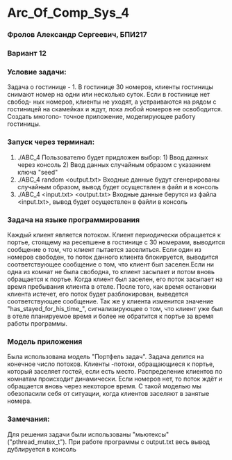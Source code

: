 # Arc_Of_Comp_Sys_4

### Фролов Александр Сергеевич, БПИ217

### Вариант 12

### Условие задачи:
Задача о гостинице - 1. В гостинице 30 номеров, клиенты гостиницы снимают номер на одни или несколько суток. Если в гостинице нет свобод- ных номеров, клиенты не уходят, а устраиваются на рядом с гостиницей на скамейках и ждут, пока любой номеров не освободится. Создать многопо- точное приложение, моделирующее работу гостиницы.

### Запуск через терминал: 

1) ./ABC_4
  Пользователю будет придложен выбор: 1) Ввод данных через консоль
                                      2) Ввод данных случайным образом с указанием ключа "seed"
2) ./ABC_4 random <output.txt> 
  Входные данные будут сгенерированы случайным образом, вывод будет осуществлен в файл и в консоль
3) ./ABC_4 <input.txt> <output.txt>
  Входные данные берутся из файла <input.txt>, вывод будет осуществлен в файли в консоль
  
### Задача на языке программирования

Каждый клиент является потоком. Клиент периодически обращается к портье, стоящему на ресепшене в гостинице с 30 номерами, выводится сообщение о том, что клиент пытается заселиться. Если один из номеров свободен, то поток данного клиента блокируется, выводится соответствующее сообщение о том, что клиент был заселен.Если ни одна из комнат не была свободна, то клиент засыпает и потом вновь обращается к портье. Когда клиент был заселен, его поток засыпает на время пребывания клиента в отеле. После того, как время остановки клиента истечет, его поток будет разблокирован, выведется соответствующее сообщение. Так же у клиента изменится значение "has_stayed_for_his_time_", сигнализирующее о том, что клиент уже был в отеле планируемое время и более не обратится к портье за время работы программы.


### Модель приложения

Была использована модель "Портфель задач". Задача делится на конечное число потоков. Клиенты -потоки, обращающиеся к портье, который заселяет гостей, если есть место. Распределение клиентов по комнатам происходит динамически. Если номеров нет, то поток ждёт и обращается вновь через некоторое время. С такой моделью мы обезопасили себя от ситуации, когда клиентов заселяют в занятые номера.


### Замечания:
Для решения задачи были использованы "мьютексы" ("pthread_mutex_t").
При работе программы с output.txt весь вывод дублируется в консоль
